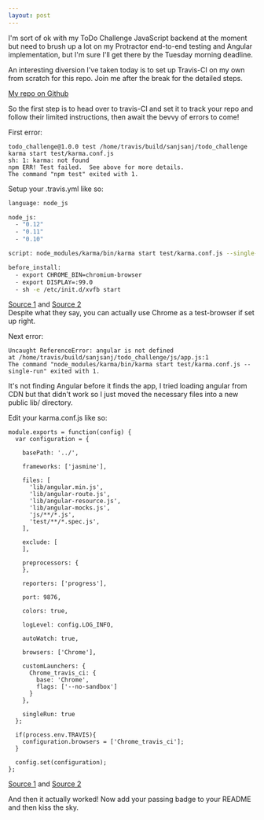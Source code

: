 ```yaml
---
layout: post
---
```

I'm sort of ok with my ToDo Challenge JavaScript backend at the moment but need to brush up a lot on my Protractor end-to-end testing and Angular implementation, but I'm sure I'll get there by the Tuesday morning deadline.

An interesting diversion I've taken today is to set up Travis-CI on my own from scratch for this repo.  Join me after the break for the detailed steps.

[My repo on Github](https://github.com/sanjsanj/todo_challenge)

<!--more-->

So the first step is to head over to travis-CI and set it to track your repo and follow their limited instructions, then await the bevvy of errors to come!

First error:

```
todo_challenge@1.0.0 test /home/travis/build/sanjsanj/todo_challenge
karma start test/karma.conf.js
sh: 1: karma: not found
npm ERR! Test failed.  See above for more details.
The command "npm test" exited with 1.
```

Setup your .travis.yml like so:

```sh
language: node_js

node_js:
  - "0.12"
  - "0.11"
  - "0.10"

script: node_modules/karma/bin/karma start test/karma.conf.js --single-run

before_install:
  - export CHROME_BIN=chromium-browser
  - export DISPLAY=:99.0
  - sh -e /etc/init.d/xvfb start
```

[Source 1](http://karma-runner.github.io/0.10/plus/travis.html) and [Source 2]()  
Despite what they say, you can actually use Chrome as a test-browser if set up right.

Next error:

```
Uncaught ReferenceError: angular is not defined
at /home/travis/build/sanjsanj/todo_challenge/js/app.js:1
The command "node_modules/karma/bin/karma start test/karma.conf.js --single-run" exited with 1.
```

It's not finding Angular before it finds the app, I tried loading angular from CDN but that didn't work so I just moved the necessary files into a new public lib/ directory.

Edit your karma.conf.js like so:

```
module.exports = function(config) {
  var configuration = {

    basePath: '../',

    frameworks: ['jasmine'],

    files: [
      'lib/angular.min.js',
      'lib/angular-route.js',
      'lib/angular-resource.js',
      'lib/angular-mocks.js',
      'js/**/*.js',
      'test/**/*.spec.js',
    ],

    exclude: [
    ],

    preprocessors: {
    },

    reporters: ['progress'],

    port: 9876,

    colors: true,

    logLevel: config.LOG_INFO,

    autoWatch: true,

    browsers: ['Chrome'],

    customLaunchers: {
      Chrome_travis_ci: {
        base: 'Chrome',
        flags: ['--no-sandbox']
      }
    },

    singleRun: true
  };

  if(process.env.TRAVIS){
    configuration.browsers = ['Chrome_travis_ci'];
  }

  config.set(configuration);
};
```

[Source 1](https://github.com/karma-runner/karma/issues/1144#issuecomment-53633076) and [Source 2](https://github.com/MrOrz/SeeSS/blob/master/test/karma.conf.js)

And then it actually worked!  Now add your passing badge to your README and then kiss the sky.
